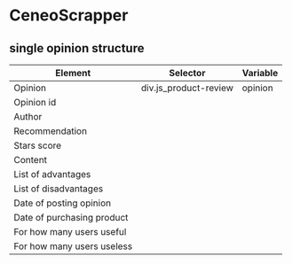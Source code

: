 # CeneoScrapper

## single opinion structure

|Element|Selector|Variable|
|-------|--------|--------|
|Opinion|div.js_product-review|opinion|
|Opinion id|||
|Author|||
|Recommendation|||
|Stars score|||
|Content|||
|List of advantages|||
|List of disadvantages|||
|Date of posting opinion|||
|Date of purchasing product|||
|For how many users useful|||
|For how many users useless|||